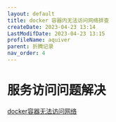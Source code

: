 ```yaml
---
layout: default
title: docker 容器内无法访问网络排查
createDate: 2023-04-23 13:14
LastModifDate: 2023-04-23 13:15
profileName: aquiver
parent: 折腾记录
nav_order: 4
---
```



# 服务访问问题解决
[docker容器无法访问网络](https://www.jb51.net/article/157330.htm)